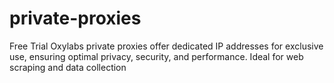 # private-proxies
Free Trial Oxylabs private proxies offer dedicated IP addresses for exclusive use, ensuring optimal privacy, security, and performance. Ideal for web scraping and data collection
